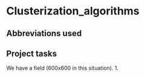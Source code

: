 # Clusterization_algorithms

## Abbreviations used

## Project tasks

 We have a field (600x600 in this situation).
 1. 
